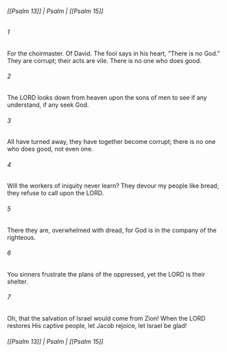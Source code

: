 ###### [[Psalm 13]] | Psalm | [[Psalm 15]]

###### 1
For the choirmaster. Of David. The fool says in his heart, “There is no God.” They are corrupt; their acts are vile. There is no one who does good.
###### 2
The LORD looks down from heaven upon the sons of men to see if any understand, if any seek God.
###### 3
All have turned away, they have together become corrupt; there is no one who does good, not even one.
###### 4
Will the workers of iniquity never learn? They devour my people like bread; they refuse to call upon the LORD.
###### 5
There they are, overwhelmed with dread, for God is in the company of the righteous.
###### 6
You sinners frustrate the plans of the oppressed, yet the LORD is their shelter.
###### 7
Oh, that the salvation of Israel would come from Zion! When the LORD restores His captive people, let Jacob rejoice, let Israel be glad!

###### [[Psalm 13]] | Psalm | [[Psalm 15]]
